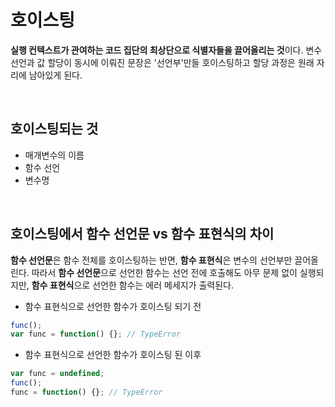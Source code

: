 # 호이스팅
**실행 컨텍스트가 관여하는 코드 집단의 최상단으로 식별자들을 끌어올리는 것**이다. 변수 선언과 값 할당이 동시에 이뤄진 문장은 '선언부'만들 호이스팅하고 할당 과정은 원래 자리에 남아있게 된다.

<br>

## 호이스팅되는 것
- 매개변수의 이름
- 함수 선언
- 변수명

<br>

## 호이스팅에서 함수 선언문 vs 함수 표현식의 차이
**함수 선언문**은 함수 전체를 호이스팅하는 반면, **함수 표현식**은 변수의 선언부만 끌어올린다. 따라서 **함수 선언문**으로 선언한 함수는 선언 전에 호출해도 아무 문제 없이 실행되지만, **함수 표현식**으로 선언한 함수는 에러 메세지가 출력된다.

- 함수 표현식으로 선언한 함수가 호이스팅 되기 전
```js
func();
var func = function() {}; // TypeError
```

- 함수 표현식으로 선언한 함수가 호이스팅 된 이후
```js
var func = undefined;
func();
func = function() {}; // TypeError
```
